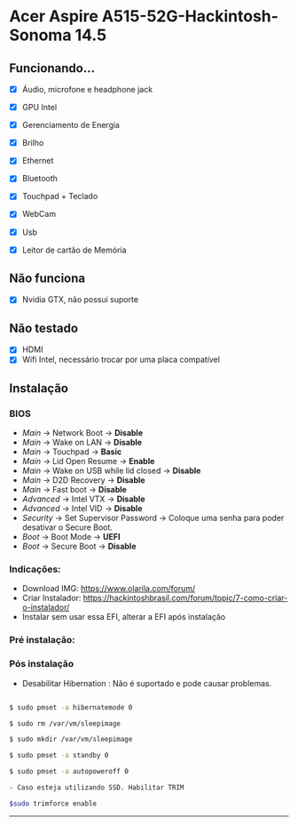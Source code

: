 # Acer Aspire A515-52G-Hackintosh-Sonoma 14.5

## Funcionando...
 - [x] Áudio, microfone e headphone jack
 - [x] GPU Intel
 - [x] Gerenciamento de Energia
 - [x] Brilho
 - [x] Ethernet
 - [x] Bluetooth
 - [x] Touchpad + Teclado
 - [x] WebCam
 - [x] Usb
 - [x] Leitor de cartão de Memória


 ## Não funciona
 - [x] Nvidia GTX, não possui suporte

## Não testado
 - [x] HDMI
 - [x] Wifi Intel, necessário trocar por uma placa compatível
 
## Instalação
 
 ### BIOS
* *Main* → Network Boot → **Disable**
* *Main* → Wake on LAN → **Disable**
* *Main* → Touchpad → **Basic**
* *Main* → Lid Open Resume → **Enable**
* *Main* → Wake on USB while lid closed → **Disable**
* *Main* → D2D Recovery → **Disable**
* *Main* → Fast boot → **Disable**
* *Advanced* → Intel VTX → **Disable**
* *Advanced* → Intel VID → **Disable**
* *Security* → Set Supervisor Password → Coloque uma senha para poder desativar o Secure Boot.
* *Boot* → Boot Mode → **UEFI**
* *Boot* → Secure Boot → **Disable**

### Indicações:

- Download IMG: https://www.olarila.com/forum/
- Criar Instalador: https://hackintoshbrasil.com/forum/topic/7-como-criar-o-instalador/
- Instalar sem usar essa EFI, alterar a EFI após instalação

### Pré instalação:

### Pós instalação

- Desabilitar Hibernation : Não é suportado e pode causar problemas.

```sh

$ sudo pmset -a hibernatemode 0

$ sudo rm /var/vm/sleepimage

$ sudo mkdir /var/vm/sleepimage

$ sudo pmset -a standby 0

$ sudo pmset -a autopoweroff 0

- Caso esteja utilizando SSD. Habilitar TRIM

$sudo trimforce enable

```

---

